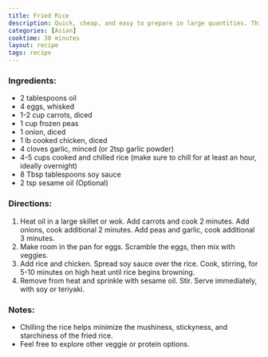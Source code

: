 ```yaml
---
title: Fried Rice
description: Quick, cheap, and easy to prepare in large quantities. This recipe is great for meal-prepping.
categories: [Asian]
cooktime: 30 minutes
layout: recipe
tags: recipe
---
```



### Ingredients:

- 2 tablespoons oil
- 4 eggs, whisked
- 1-2 cup carrots, diced
- 1 cup frozen peas
- 1 onion, diced
- 1 lb cooked chicken, diced
- 4 cloves garlic, minced (or 2tsp garlic powder)
- 4-5 cups cooked and chilled rice (make sure to chill for at least an hour, ideally overnight)
- 8 Tbsp tablespoons soy sauce
- 2 tsp sesame oil (Optional)


### Directions:

1. Heat oil in a large skillet or wok. Add carrots and cook 2 minutes. Add onions, cook additional 2 minutes. Add peas and garlic, cook additional 3 minutes.
2. Make room in the pan for eggs. Scramble the eggs, then mix with veggies.
3. Add rice and chicken. Spread soy sauce over the rice. Cook, stirring, for 5-10 minutes on high heat until rice begins browning.
4. Remove from heat and sprinkle with sesame oil. Stir. Serve immediately, with soy or teriyaki. 

### Notes:
- Chilling the rice helps minimize the mushiness, stickyness, and starchiness of the fried rice.
- Feel free to explore other veggie or protein options.
